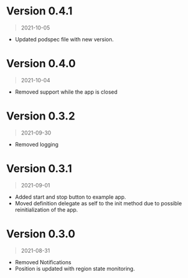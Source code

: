 # Version 0.4.1
> 2021-10-05
- Updated podspec file with new version.

# Version 0.4.0
> 2021-10-04
- Removed support while the app is closed

# Version 0.3.2
> 2021-09-30
- Removed logging

# Version 0.3.1
> 2021-09-01
- Added start and stop button to example app.
- Moved definition delegate as self to the init method due to possible reinitialization of the app.

# Version 0.3.0
> 2021-08-31
- Removed Notifications
- Position is updated with region state monitoring.
